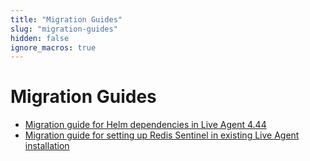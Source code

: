 ```yaml
---
title: "Migration Guides"
slug: "migration-guides"
hidden: false
ignore_macros: true
---
```


# Migration Guides

- [Migration guide for Helm dependencies in Live Agent 4.44](helm-dependencies.md)
- [Migration guide for setting up Redis Sentinel in existing Live Agent installation](redis-sentinel.md)